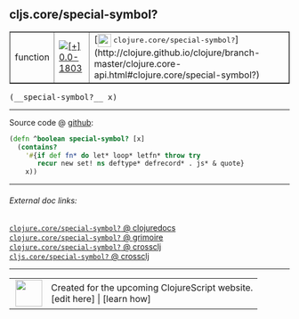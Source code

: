 ## cljs.core/special-symbol?



 <table border="1">
<tr>
<td>function</td>
<td><a href="https://github.com/cljsinfo/cljs-api-docs/tree/0.0-1803"><img valign="middle" alt="[+] 0.0-1803" title="Added in 0.0-1803" src="https://img.shields.io/badge/+-0.0--1803-lightgrey.svg"></a> </td>
<td>
[<img height="24px" valign="middle" src="http://i.imgur.com/1GjPKvB.png"> <samp>clojure.core/special-symbol?</samp>](http://clojure.github.io/clojure/branch-master/clojure.core-api.html#clojure.core/special-symbol?)
</td>
</tr>
</table>


 <samp>
(__special-symbol?__ x)<br>
</samp>

---







Source code @ [github](https://github.com/clojure/clojurescript/blob/r2268/src/cljs/cljs/core.cljs#L8202-L8206):

```clj
(defn ^boolean special-symbol? [x]
  (contains?
    '#{if def fn* do let* loop* letfn* throw try
       recur new set! ns deftype* defrecord* . js* & quote}
    x))
```

<!--
Repo - tag - source tree - lines:

 <pre>
clojurescript @ r2268
└── src
    └── cljs
        └── cljs
            └── <ins>[core.cljs:8202-8206](https://github.com/clojure/clojurescript/blob/r2268/src/cljs/cljs/core.cljs#L8202-L8206)</ins>
</pre>

-->

---



###### External doc links:

[`clojure.core/special-symbol?` @ clojuredocs](http://clojuredocs.org/clojure.core/special-symbol_q)<br>
[`clojure.core/special-symbol?` @ grimoire](http://conj.io/store/v1/org.clojure/clojure/1.7.0-beta3/clj/clojure.core/special-symbol%3F/)<br>
[`clojure.core/special-symbol?` @ crossclj](http://crossclj.info/fun/clojure.core/special-symbol%3F.html)<br>
[`cljs.core/special-symbol?` @ crossclj](http://crossclj.info/fun/cljs.core.cljs/special-symbol%3F.html)<br>

---

 <table>
<tr><td>
<img valign="middle" align="right" width="48px" src="http://i.imgur.com/Hi20huC.png">
</td><td>
Created for the upcoming ClojureScript website.<br>
[edit here] | [learn how]
</td></tr></table>

[edit here]:https://github.com/cljsinfo/cljs-api-docs/blob/master/cljsdoc/cljs.core/special-symbolQMARK.cljsdoc
[learn how]:https://github.com/cljsinfo/cljs-api-docs/wiki/cljsdoc-files

<!--

This information was too distracting to show to readers, but I'll leave it
commented here since it is helpful to:

- pretty-print the data used to generate this document
- and show how to retrieve that data



The API data for this symbol:

```clj
{:return-type boolean,
 :ns "cljs.core",
 :name "special-symbol?",
 :signature ["[x]"],
 :history [["+" "0.0-1803"]],
 :type "function",
 :full-name-encode "cljs.core/special-symbolQMARK",
 :source {:code "(defn ^boolean special-symbol? [x]\n  (contains?\n    '#{if def fn* do let* loop* letfn* throw try\n       recur new set! ns deftype* defrecord* . js* & quote}\n    x))",
          :title "Source code",
          :repo "clojurescript",
          :tag "r2268",
          :filename "src/cljs/cljs/core.cljs",
          :lines [8202 8206]},
 :full-name "cljs.core/special-symbol?",
 :clj-symbol "clojure.core/special-symbol?"}

```

Retrieve the API data for this symbol:

```clj
;; from Clojure REPL
(require '[clojure.edn :as edn])
(-> (slurp "https://raw.githubusercontent.com/cljsinfo/cljs-api-docs/catalog/cljs-api.edn")
    (edn/read-string)
    (get-in [:symbols "cljs.core/special-symbol?"]))
```

-->

